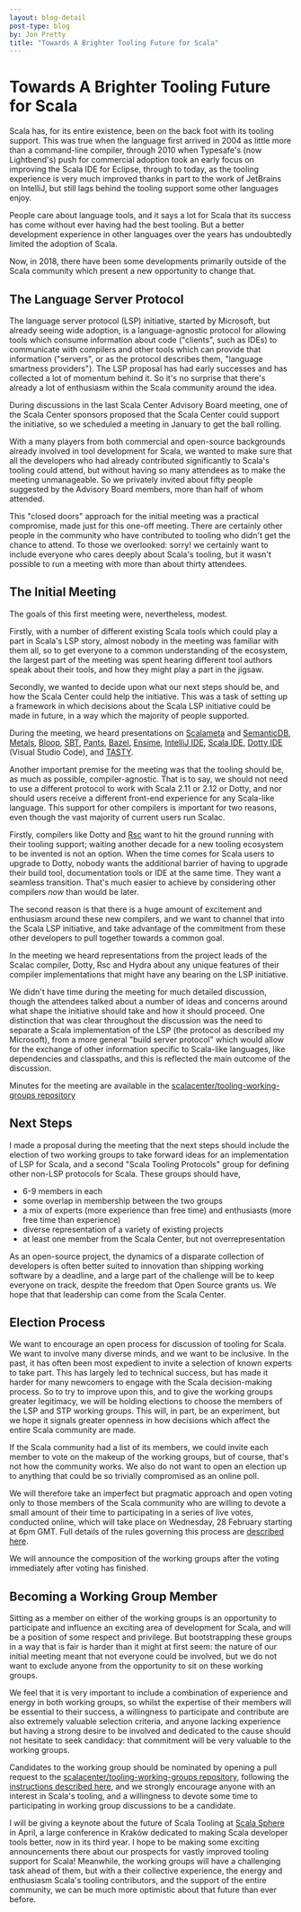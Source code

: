 ```yaml
---
layout: blog-detail
post-type: blog
by: Jon Pretty
title: "Towards A Brighter Tooling Future for Scala"
---
```


# Towards A Brighter Tooling Future for Scala

Scala has, for its entire existence, been on the back foot with its tooling
support. This was true when the language first arrived in 2004 as little more
than a command-line compiler, through 2010 when Typesafe's (now Lightbend's)
push for commercial adoption took an early focus on improving the Scala IDE for
Eclipse, through to today, as the tooling experience is very much improved
thanks in part to the work of JetBrains on IntelliJ, but still lags behind the
tooling support some other languages enjoy.

People care about language tools, and it says a lot for Scala that its success
has come without ever having had the best tooling. But a better development
experience in other languages over the years has undoubtedly limited the
adoption of Scala.

Now, in 2018, there have been some developments primarily outside of the Scala
community which present a new opportunity to change that.

## The Language Server Protocol

The language server protocol (LSP) initiative, started by Microsoft, but
already seeing wide adoption, is a language-agnostic protocol for allowing
tools which consume information about code ("clients", such as IDEs) to
communicate with compilers and other tools which can provide that information
("servers", or as the protocol describes them, "language smartness providers").
The LSP proposal has had early successes and has collected a lot of momentum
behind it. So it's no surprise that there's already a lot of enthusiasm within
the Scala community around the idea.

During discussions in the last Scala Center Advisory Board meeting, one of the
Scala Center sponsors proposed that the Scala Center could support the
initiative, so we scheduled a meeting in January to get the ball rolling.

With a many players from both commercial and open-source backgrounds already
involved in tool development for Scala, we wanted to make sure that all the
developers who had already contributed significantly to Scala's tooling could
attend, but without having so many attendees as to make the meeting
unmanageable. So we privately invited about fifty people suggested by the
Advisory Board members, more than half of whom attended.

This "closed doors" approach for the initial meeting was a practical
compromise, made just for this one-off meeting. There are certainly other
people in the community who have contributed to tooling who didn't get the
chance to attend. To those we overlooked: sorry! we certainly want to include
everyone who cares deeply about Scala's tooling, but it wasn't possible to run
a meeting with more than about thirty attendees.

## The Initial Meeting

The goals of this first meeting were, nevertheless, modest.

Firstly, with a number of different existing Scala tools which could play a
part in Scala's LSP story, almost nobody in the meeting was familiar with them
all, so to get everyone to a common understanding of the ecosystem, the largest
part of the meeting was spent hearing different tool authors speak about their
tools, and how they might play a part in the jigsaw.

Secondly, we wanted to decide upon what our next steps should be, and how the
Scala Center could help the initiative. This was a task of setting up a
framework in which decisions about the Scala LSP initiative could be made in
future, in a way which the majority of people supported.

During the meeting, we heard presentations on
[Scalameta](http://scalameta.org/) and
[SemanticDB](https://github.com/scalameta/scalameta/blob/master/semanticdb/README.md),
[Metals](https://github.com/scalameta/metals),
[Bloop](https://github.com/scalacenter/bloop),
[SBT](https://www.scala-sbt.org/),
[Pants](https://www.pantsbuild.org/index.html), [Bazel](https://bazel.build/),
[Ensime](https://github.com/ensime), [IntelliJ
IDE](https://www.jetbrains.com/idea/), [Scala IDE](http://scala-ide.org/),
[Dotty IDE](http://guillaume.martres.me/ide_paper.pdf) (Visual Studio Code),
and [TASTY](http://goo.gl/Mn6EhH).

Another important premise for the meeting was that the tooling should be, as
much as possible, compiler-agnostic. That is to say, we should not need to use
a different protocol to work with Scala 2.11 or 2.12 or Dotty, and nor should
users receive a different front-end experience for any Scala-like language.
This support for other compilers is important for two reasons, even though the
vast majority of current users run Scalac.

Firstly, compilers like Dotty and
[Rsc](https://github.com/twitter/reasonable-scala) want to hit the ground
running with their tooling support; waiting another decade for a new tooling
ecosystem to be invented is not an option.  When the time comes for Scala users
to upgrade to Dotty, nobody wants the additional barrier of having to upgrade
their build tool, documentation tools or IDE at the same time. They want a
seamless transition. That's much easier to achieve by considering other
compilers *now* than would be later.

The second reason is that there is a huge amount of excitement and enthusiasm
around these new compilers, and we want to channel that into the Scala LSP
initiative, and take advantage of the commitment from these other developers to
pull together towards a common goal.

In the meeting we heard representations from the project leads of the Scalac
compiler, Dotty, Rsc and Hydra about any unique features of their compiler
implementations that might have any bearing on the LSP initiative.

We didn't have time during the meeting for much detailed discussion, though the
attendees talked about a number of ideas and concerns around what shape the
initiative should take and how it should proceed. One distinction that was
clear throughout the discussion was the need to separate a Scala implementation
of the LSP (the protocol as described my Microsoft), from a more general "build
server protocol" which would allow for the exchange of other information
specific to Scala-like languages, like dependencies and classpaths, and this
is reflected the main outcome of the discussion.

Minutes for the meeting are available in the
[scalacenter/tooling-working-groups
repository](https://github.com/scalacenter/tooling-working-groups/blob/master/meetings/2018-01-17/minutes.md)

## Next Steps

I made a proposal during the meeting that the next steps should include the
election of two working groups to take forward ideas for an implementation of
LSP for Scala, and a second "Scala Tooling Protocols" group for defining other
non-LSP protocols for Scala. These groups should have,

 - 6-9 members in each
 - some overlap in membership between the two groups
 - a mix of experts (more experience than free time) and enthusiasts (more free
   time than experience)
 - diverse representation of a variety of existing projects
 - at least one member from the Scala Center, but not overrepresentation

As an open-source project, the dynamics of a disparate collection of developers
is often better suited to innovation than shipping working software by a
deadline, and a large part of the challenge will be to keep everyone on track,
despite the freedom that Open Source grants us. We hope that that leadership
can come from the Scala Center.

## Election Process

We want to encourage an open process for discussion of tooling for Scala. We
want to involve many diverse minds, and we want to be inclusive. In the past,
it has often been most expedient to invite a selection of known experts to take
part. This has largely led to technical success, but has made it harder for
many newcomers to engage with the Scala decision-making process. So to try to
improve upon this, and to give the working groups greater legitimacy, we will
be holding elections to choose the members of the LSP and STP working groups.
This will, in part, be an experiment, but we hope it signals greater openness
in how decisions which affect the entire Scala community are made.

If the Scala community had a list of its members, we could invite each member
to vote on the makeup of the working groups, but of course, that's not how the
community works. We also do not want to open an election up to anything that
could be so trivially compromised as an online poll.

We will therefore take an imperfect but pragmatic approach and open voting only
to those members of the Scala community who are willing to devote a small
amount of their time to participating in a series of live votes, conducted
online, which will take place on Wednesday, 28 February starting at 6pm GMT.
Full details of the rules governing this process are [described
here](https://github.com/scalacenter/tooling-working-groups/blob/master/nominations/election.md).

We will announce the composition of the working groups after the voting
immediately after voting has finished.

## Becoming a Working Group Member

Sitting as a member on either of the working groups is an opportunity to
participate and influence an exciting area of development for Scala, and will
be a position of some respect and privilege. But bootstrapping these groups in
a way that is fair is harder than it might at first seem: the nature of our
initial meeting meant that not everyone could be involved, but we do not want
to exclude anyone from the opportunity to sit on these working groups.

We feel that it is very important to include a combination of experience and
energy in both working groups, so whilst the expertise of their members will be
essential to their success, a willingness to participate and contribute are
also extremely valuable selection criteria, and anyone lacking experience but
having a strong desire to be involved and dedicated to the cause should not
hesitate to seek candidacy: that commitment will be very valuable to the
working groups.

Candidates to the working group should be nominated by opening a pull request
to the [scalacenter/tooling-working-groups
repository](https://github.com/scalacenter/tooling-working-groups), following
the [instructions described
here](https://github.com/scalacenter/tooling-working-groups/blob/master/nominations/README.md),
and we strongly encourage anyone with an interest in Scala's tooling, and a
willingness to devote some time to participating in working group discussions
to be a candidate.

I will be giving a keynote about the future of Scala Tooling at [Scala
Sphere](http://scala.sphere.it/) in April, a large conference in Kraków
dedicated to making Scala developer tools better, now in its third year. I hope
to be making some exciting announcements there about our prospects for vastly
improved tooling support for Scala! Meanwhile, the working groups will have a
challenging task ahead of them, but with a their collective experience, the
energy and enthusiasm Scala's tooling contributors, and the support of the
entire community, we can be much more optimistic about that future than ever
before.



